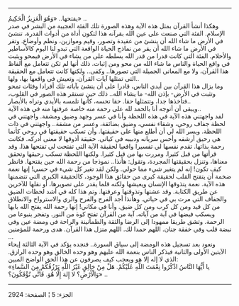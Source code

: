 ------------------------------------------------------------------------

يفتحها.. «وَهُوَ الْعَزِيزُ الْحَكِيمُ» ..  
وهكذا أنشأ القرآن بمثل هذه الآية وهذه الصورة تلك الفئة العجيبة من البشر
في صدر الإسلام. الفئة التي صنعت على عين الله بقرآنه هذا لتكون أداة من
أدوات القدرة، تنشئ في الأرض ما شاء الله أن ينشئ من عقيدة وتصور، وقيم
وموازين، ونظم وأوضاع. وتقر في الأرض ما شاء الله أن يقر من نماذج الحياة
الواقعة التي تبدو لنا اليوم كالأساطير والأحلام. الفئة التي كانت قدرا من
قدر الله يسلطه على من يشاء في الأرض فيمحو ويثبت في واقع الحياة والناس ما
شاء الله من محو ومن إثبات. ذلك أنها لم تكن تتعامل مع ألفاظ هذا القرآن،
ولا مع المعاني الجميلة التي تصورها.. وكفى.. ولكنها كانت تتعامل مع
الحقيقة التي تمثلها آيات القرآن، وتعيش في واقعها بها، ولها..  
وما يزال هذا القرآن بين أيدي الناس، قادرا على أن ينشئ بآياته تلك أفرادا
وفئات تمحو وتثبت في الأرض- بإذن الله- ما يشاء الله.. ذلك حين تستقر هذه
الصور في القلوب، فتأخذها جدا، وتتمثلها حقا. حقا تحسه، كأنها تلمسه
بالأيدي وتراه بالأبصار..  
ويبقى أن أتوجه أنا بالحمد لله على رحمة منه خاصة عرفتها منه في هذه
الآية..  
لقد واجهتني هذه الآية في هذه اللحظة وأنا في عسر وجهد وضيق ومشقة. واجهتني
في لحظة جفاف روحي، وشقاء نفسي، وضيق بضائقة، وعسر من مشقة.. واجهتني في
ذات اللحظة. ويسر الله لي أن أطلع منها على حقيقتها. وأن تسكب حقيقتها في
روحي كأنما هي رحيق أرشفه وأحس سريانه ودبيبه في كياني. حقيقة أذوقها لا
معنى أدركه. فكانت رحمة بذاتها. تقدم نفسها لي تفسيرا واقعيا لحقيقة الآية
التي تفتحت لي تفتحها هذا. وقد قرأتها من قبل كثيرا. ومررت بها من قبل
كثيرا. ولكنها اللحظة تسكب رحيقها وتحقق معناها، وتنزل بحقيقتها المجردة،
وتقول: هأنذا.. نموذجا من رحمة الله حين يفتحها. فانظر كيف تكون! إنه لم
يتغير شيء مما حولي. ولكن لقد تغير كل شيء في حسي! إنها نعمة ضخمة أن يتفتح
القلب لحقيقة كبرى من حقائق هذا الوجود، كالحقيقة الكبرى التي تتضمنها هذه
الآية. نعمة يتذوقها الإنسان ويعيشها ولكنه قلما يقدر على تصويرها، أو
نقلها للآخرين عن طريق الكتابة. وقد عشتها وتذوقتها وعرفتها. وتم هذا كله
في أشد لحظات الضيق والجفاف التي مرت بي في حياتي. وهأنذا أجد الفرج والفرح
والري والاسترواح والانطلاق من كل قيد ومن كل كرب ومن كل ضيق. وأنا في
مكاني! إنها رحمة الله يفتح الله بابها ويسكب فيضها في آية من آياته. آية
من القرآن تفتح كوة من النور. وتفجر ينبوعا من الرحمة. وتشق طريقا ممهودا
إلى الرضا والثقة والطمأنينة والراحة في ومضة عين وفي نبضة قلب وفي خفقة
جنان. اللهم حمدا لك. اللهم منزل هذا القرآن. هدى ورحمة للمؤمنين ...  
ونعود بعد تسجيل هذه الومضة إلى سياق السورة.. فنجده يؤكد في الآية الثالثة
إيحاء الآيتين الأولى والثانية فيذكر الناس بنعمة الله عليهم وهو وحده
الخالق وهو وحده الرازق. الذي لا إله إلا هو ويعجب كيف يصرفون عن هذا الحق
الواضح المبين:  
«يا أَيُّهَا النَّاسُ اذْكُرُوا نِعْمَتَ اللَّهِ عَلَيْكُمْ. هَلْ مِنْ خالِقٍ غَيْرُ اللَّهِ يَرْزُقُكُمْ مِنَ
السَّماءِ وَالْأَرْضِ؟ لا إِلهَ إِلَّا هُوَ. فَأَنَّى تُؤْفَكُونَ؟» ..

------------------------------------------------------------------------

الجزء: 5 ¦ الصفحة: 2924
